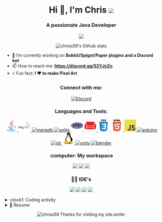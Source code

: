 <h1 align="center">Hi 👋, I'm Chris <img align="center" src="https://i.imgur.com/lPLDVJA.png"/></h1>
<h3 align="center">A passionate Java Developer</h3>
<p align="center">
<img align="center" src="https://readme-typing-svg.herokuapp.com/?center=true&vCenter=true&lines=3%2B+years+of+coding+experience;Always+learning+new+things"/>
</p>
<p align=center>
<img align="center" alt="chriss59's Github stats" src="https://github-readme-stats.vercel.app/api?username=chriss59&show_icons=true&count_private=true&theme=midnight-purple"/>
</p>

- 🔭 I’m currently working on **Bukkit/Spigot/Paper plugins and a Discord bot**
- 📫 How to reach me: **https://discord.gg/52YJxZn**
- ⚡ Fun fact: **I :heart: to make Pixel Art**
<h3 align="center">Connect with me:</h3>
<p align="center">
<a href="https://discord.gg/52YJxZn" target="blank"><img align="center" src="https://i.imgur.com/j3IISku.gif" alt="Discord" width="91" height="89" /></a>
</p>

<h3 align="center">Languages and Tools:</h3>
<p align="center"> <a href="https://www.java.com" target="_blank"> <img src="https://raw.githubusercontent.com/devicons/devicon/master/icons/java/java-original.svg" alt="java" width="40" height="40"/> </a> 
<a href="https://www.mysql.com/" target="_blank"> <img src="https://raw.githubusercontent.com/devicons/devicon/master/icons/mysql/mysql-original-wordmark.svg" alt="mysql" width="40" height="40"/> </a> 
<a href="https://mariadb.org/" target="_blank"> <img src="https://www.vectorlogo.zone/logos/mariadb/mariadb-icon.svg" alt="mariadb" width="40" height="40"/> </a> 
<a href="https://www.sqlite.org/" target="_blank"> <img src="https://www.vectorlogo.zone/logos/sqlite/sqlite-icon.svg" alt="sqlite" width="40" height="40"/> </a> 
<a href="https://www.php.net" target="_blank"> <img src="https://raw.githubusercontent.com/devicons/devicon/master/icons/php/php-original.svg" alt="php" width="40" height="40"/> </a> 
<a href="https://couchdb.apache.org/" target="_blank"> <img src="https://raw.githubusercontent.com/devicons/devicon/0d6c64dbbf311879f7d563bfc3ccf559f9ed111c/icons/couchdb/couchdb-original.svg" alt="couchdb" width="40" height="40"/> </a> 
<a href="https://www.w3schools.com/css/" target="_blank"> <img src="https://raw.githubusercontent.com/devicons/devicon/master/icons/css3/css3-original-wordmark.svg" alt="css3" width="40" height="40"/> </a> 
<a href="https://www.w3.org/html/" target="_blank"> <img src="https://raw.githubusercontent.com/devicons/devicon/master/icons/html5/html5-original-wordmark.svg" alt="html5" width="40" height="40"/> </a> 
<a href="https://developer.mozilla.org/en-US/docs/Web/JavaScript" target="_blank"> <img src="https://raw.githubusercontent.com/devicons/devicon/master/icons/javascript/javascript-original.svg" alt="javascript" width="40" height="40"/> </a> 
<a href="https://www.arduino.cc/" target="_blank"> <img src="https://cdn.worldvectorlogo.com/logos/arduino-1.svg" alt="arduino" width="40" height="40"/> </a> 
<a href="https://git-scm.com/" target="_blank"> <img src="https://www.vectorlogo.zone/logos/git-scm/git-scm-icon.svg" alt="git" width="40" height="40"/> </a> 
<a href="https://www.linux.org/" target="_blank"> <img src="https://raw.githubusercontent.com/devicons/devicon/master/icons/linux/linux-original.svg" alt="linux" width="40" height="40"/> </a> 
<a href="https://unity.com/" target="_blank"> <img src="https://www.vectorlogo.zone/logos/unity3d/unity3d-icon.svg" alt="unity" width="40" height="40"/> </a> 
<a href="https://www.blender.org/" target="_blank"> <img src="https://download.blender.org/branding/community/blender_community_badge_white.svg" alt="blender" width="40" height="40"/> </a> </p>

<h3 align="center">:computer: My workspace</h3>
<p align="center">
<img src="https://img.shields.io/badge/Windows-0078D6?style=for-the-badge&logo=windows&logoColor=white" />
<img src="https://img.shields.io/badge/NVIDIA-RTX 3070-76B900?style=for-the-badge&logo=nvidia&logoColor=white" />
<img src="https://img.shields.io/badge/AMD Ryzen 9 5900X-ED1C24?style=for-the-badge&logo=amd&logoColor=white" />
</p>

<h3 align="center">👩‍💻 IDE's</h3>
<p align="center">
<img src="https://img.shields.io/badge/IntelliJIDEA-000000.svg?style=for-the-badge&logo=intellij-idea&logoColor=white" />
<img src="https://img.shields.io/badge/Eclipse-2C2255?style=for-the-badge&logo=eclipse&logoColor=white" />
<img src="https://img.shields.io/badge/sublime_text-%23575757.svg?&style=for-the-badge&logo=sublime-text&logoColor=important" />
<img src="https://img.shields.io/badge/Arduino_IDE-00979D?style=for-the-badge&logo=arduino&logoColor=white" />
</p>

<details>
  <summary>:clock1: Coding activity</summary>
<p align="center"><img src ="https://wakatime.com/share/@3177d171-a33a-475e-a3fc-d6c7676a6cb0/73a0f283-ef52-4726-8d4c-64b608b472ee.svg" width="75%" height="75%"></p>
<figure><embed src="https://wakatime.com/share/@3177d171-a33a-475e-a3fc-d6c7676a6cb0/73a0f283-ef52-4726-8d4c-64b608b472ee.svg"></embed></figure>
</details>


<details>
  <summary>📃 Resume</summary>


## Education

- 📖 **IT assistant**\
📆 2018 - 2021

</details>

<p align="center"> <img src="https://visitor-badge.glitch.me/badge?page_id=chriss59" alt="chriss59" /> Thanks for visiting my site:smile:
<!--
**chriss59/chriss59** is a ✨ _special_ ✨ repository because its `README.md` (this file) appears on your GitHub profile.

Here are some ideas to get you started:

- 🔭 I’m currently working on ...
- 🌱 I’m currently learning ...
- 👯 I’m looking to collaborate on ...
- 🤔 I’m looking for help with ...
- 💬 Ask me about ...
- 📫 How to reach me: ...
- 😄 Pronouns: ...
- ⚡ Fun fact: ...
-->
